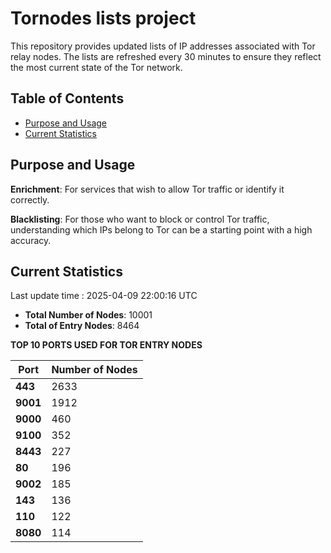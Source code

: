 # Tornodes lists project

This repository provides updated lists of IP addresses associated with Tor relay nodes. The lists are refreshed every 30 minutes to ensure they reflect the most current state of the Tor network.

## Table of Contents

- [Purpose and Usage](#purpose-and-usage)
- [Current Statistics](#current-statistics)


## Purpose and Usage

**Enrichment**: For services that wish to allow Tor traffic or identify it correctly.

**Blacklisting**: For those who want to block or control Tor traffic, understanding which IPs belong to Tor can be a starting point with a high accuracy.

## Current Statistics

Last update time : 2025-04-09 22:00:16 UTC

- **Total Number of Nodes**: 10001
- **Total of Entry Nodes**: 8464

**TOP 10 PORTS USED FOR TOR ENTRY NODES**

| **Port** | **Number of Nodes** |
|------|-----------------|
| **443**   | 2633  |
| **9001**   | 1912  |
| **9000**   | 460  |
| **9100**   | 352  |
| **8443**   | 227  |
| **80**   | 196  |
| **9002**   | 185  |
| **143**   | 136  |
| **110**   | 122  |
| **8080**   | 114  |

